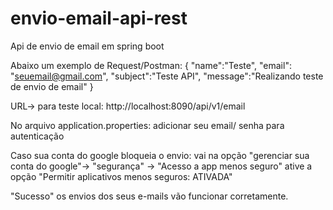 # envio-email-api-rest
Api de envio de email em spring boot

Abaixo um exemplo  de Request/Postman:
{
"name":"Teste",
"email": "seuemail@gmail.com",
"subject":"Teste API",
"message":"Realizando teste de envio de email"
}

URL-> para teste local:
http://localhost:8090/api/v1/email

No arquivo application.properties:
adicionar seu email/ senha para autenticação

Caso sua conta do google bloqueia o envio: 
vai na opção "gerenciar sua conta do google"-> "segurança" -> "Acesso a app menos seguro" ative a opção "Permitir aplicativos menos seguros: ATIVADA"

"Sucesso" os envios dos seus e-mails vão funcionar corretamente. 
